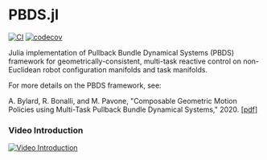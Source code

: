 # PBDS.jl

[![CI](https://github.com/StanfordASL/PBDS.jl/workflows/CI/badge.svg?branch=main)](https://github.com/StanfordASL/PBDS.jl/actions?query=workflow%3ACI)
[![codecov](https://codecov.io/gh/StanfordASL/PBDS.jl/branch/main/graph/badge.svg?token=vnbIkNVIGA)](https://codecov.io/gh/StanfordASL/PBDS.jl)

Julia implementation of Pullback Bundle Dynamical Systems (PBDS) framework for geometrically-consistent, multi-task reactive control on non-Euclidean robot configuration manifolds and task manifolds.

For more details on the PBDS framework, see:

A. Bylard, R. Bonalli, and M. Pavone, "Composable Geometric Motion Policies using Multi-Task Pullback Bundle Dynamical Systems," 2020. [[pdf]](https://arxiv.org/abs/2101.01297)

### Video Introduction
[![Video Introduction](https://user-images.githubusercontent.com/19652890/101411579-11370380-3896-11eb-887a-0ecec2bd9c65.png)](https://youtu.be/-NzsbF5hQ44)

